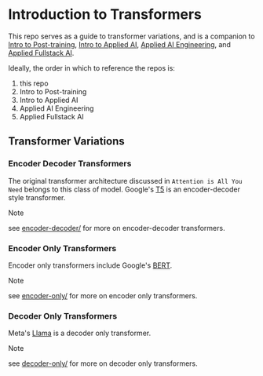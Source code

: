 # Introduction to Transformers

This repo serves as a guide to transformer variations, and is a companion to [Intro to Post-training](https://github.com/jxtngx/intro-to-post-training), [Intro to Applied AI](https://github.com/jxtngx/intro-to-applied-ai), [Applied AI Engineering](https://github.com/jxtngx/applied-ai-engineering), and [Applied Fullstack AI](https://github.com/jxtngx/applied-fullstack-ai).

Ideally, the order in which to reference the repos is:

1. this repo
2. Intro to Post-training
3. Intro to Applied AI
4. Applied AI Engineering
5. Applied Fullstack AI

## Transformer Variations

### Encoder Decoder Transformers

The original transformer architecture discussed in `Attention is All You Need` belongs to this class of model. Google's [T5](https://huggingface.co/docs/transformers/model_doc/t5) is an encoder-decoder style transformer.

> [!NOTE]
> see [encoder-decoder/](./encoder-decoder/README.md) for more on encoder-decoder transformers.

### Encoder Only Transformers

Encoder only transformers include Google's [BERT](https://huggingface.co/docs/transformers/model_doc/bert).

> [!NOTE]
> see [encoder-only/](./encoder-only/README.md) for more on encoder only transformers.

### Decoder Only Transformers

Meta's [Llama](https://www.llama.com/) is a decoder only transformer.

> [!NOTE]
> see [decoder-only/](./decoder-only/README.md) for more on decoder only transformers.